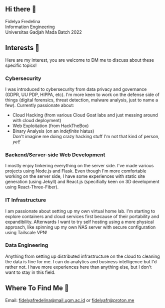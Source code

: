 ## Hi there 👋
Fidelya Fredelina \
Information Engineering \
Universitas Gadjah Mada Batch 2022

## Interests 🤯
Here are my interest, you are welcome to DM me to discuss about these specific topics!

### Cybersecurity
I was introduced to cybersecurity from data privacy and governance (GDPR, UU PDP, HIPPA, etc). I'm more keen to work on the defense side of things (digital forensics, threat detection, malware analysis, just to name a few). Currently passionate about:
- Cloud Hacking (from various Cloud Goat labs and just messing around with cloud deployment)
- Web Exploitation (from HackTheBox)
- Binary Analysis (on an _indefinite_ hiatus) \
Don't imagine me doing crazy hacking stuff I'm not that kind of person, *yet!*

### Backend/Server-side Web Development
I mostly enjoy tinkering everything on the server side. I've made various projects using Node.js and Flask. Even though I'm more comfortable working on the server side, I have some experiences with static site generation (using Jekyll) and React.js (specifially keen on 3D development using React-Three-Fiber).

### IT Infrastructure
I am passionate about setting up my own virtual home lab. I'm starting to explore containers and cloud services first because of their portability and expandibility. Afterwards I want to try self hosting using a more physical approach, like spinning up my own NAS server with secure configuration using Tailscale VPN!

### Data Engineering
Anything from setting up distributed infrastructure on the cloud to cleaning the data is fine for me. I can do analytics and business intelligence but I'd rather not. I have more experiences here than anything else, but I don't want to stay in this field. 

## Where To Find Me 🤔
Email: fidelyafredelina@mail.ugm.ac.id or fidelyafr@proton.me 
